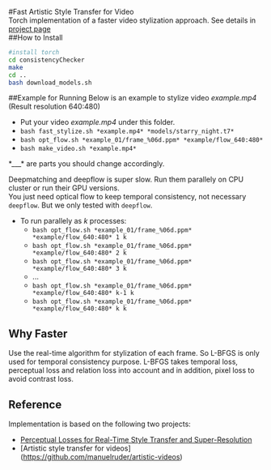 #Fast Artistic Style Transfer for Video   
Torch implementation of a faster video stylization approach. See details in [project page](https://zeruniverse.github.io/fast-artistic-videos/)     
##How to Install
``` bash
#install torch
cd consistencyChecker
make
cd ..
bash download_models.sh
```  

##Example for Running
Below is an example to stylize video *example.mp4* (Result resolution 640:480)  
+ Put your video *example.mp4* under this folder.  
+ `bash fast_stylize.sh *example.mp4* *models/starry_night.t7*`  
+ `bash opt_flow.sh *example_01/frame_%06d.ppm* *example/flow_640:480*`  
+ `bash make_video.sh *example.mp4*`  
  
\*\_\_\_\* are parts you should change accordingly.  
  
Deepmatching and deepflow is super slow. Run them parallely on CPU cluster or run their GPU versions.     
You just need optical flow to keep temporal consistency, not necessary `deepflow`. But we only tested with `deepflow`.    
+ To run parallely as *k* processes:    
  + `bash opt_flow.sh *example_01/frame_%06d.ppm* *example/flow_640:480* 1 k`   
  + `bash opt_flow.sh *example_01/frame_%06d.ppm* *example/flow_640:480* 2 k`   
  + `bash opt_flow.sh *example_01/frame_%06d.ppm* *example/flow_640:480* 3 k`   
  + ...      
  + `bash opt_flow.sh *example_01/frame_%06d.ppm* *example/flow_640:480* k-1 k`  
  + `bash opt_flow.sh *example_01/frame_%06d.ppm* *example/flow_640:480* k k`   
  
## Why Faster
Use the real-time algorithm for stylization of each frame. So L-BFGS is only used for temporal consistency purpose. L-BFGS
takes temporal loss, perceptual loss and relation loss into account and in addition, pixel loss to avoid contrast loss.       
  
## Reference  
Implementation is based on the following two projects:  
+ [Perceptual Losses for Real-Time Style Transfer and Super-Resolution](https://github.com/jcjohnson/fast-neural-style)  
+ [Artistic style transfer for videos] (https://github.com/manuelruder/artistic-videos)   